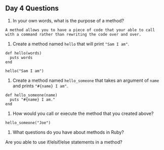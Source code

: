 ## Day 4 Questions

1. In your own words, what is the purpose of a method?

```
A method allows you to have a piece of code that your able to call with a command rather than rewriting the code over and over.

```

1. Create a method named `hello` that will print `"Sam I am"`.

```
def hello(words)
  puts words
end

hello("Sam I am")

```

1. Create a method named `hello_someone` that takes an argument of `name` and prints `"#{name} I am"`.

```
def hello_someone(name)
  puts "#{name} I am."
end

```

1. How would you call or execute the method that you created above?

```
hello_someone("Joe")

```

1. What questions do you have about methods in Ruby?

Are you able to use if/elsif/else statements in a method?
